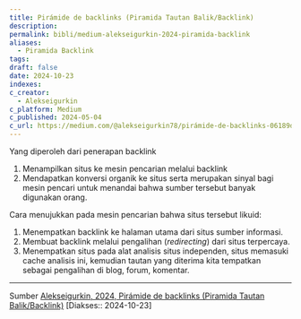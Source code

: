 ```yaml
---
title: Pirámide de backlinks (Piramida Tautan Balik/Backlink)
description: 
permalink: bibli/medium-alekseigurkin-2024-piramida-backlink
aliases:
  - Piramida Backlink
tags: 
draft: false
date: 2024-10-23
indexes: 
c_creator:
  - Alekseigurkin
c_platform: Medium
c_published: 2024-05-04
c_url: https://medium.com/@alekseigurkin78/pirámide-de-backlinks-06189d59e697
---
```

Yang diperoleh dari penerapan backlink
1. Menampilkan situs ke mesin pencarian melalui backlink
2. Mendapatkan konversi organik ke situs serta merupakan sinyal bagi mesin pencari untuk menandai bahwa sumber tersebut banyak digunakan orang.

Cara menujukkan pada mesin pencarian bahwa situs tersebut likuid:
1. Menempatkan backlink ke halaman utama dari situs sumber informasi.
2. Membuat backlink melalui pengalihan (*redirecting*) dari situs terpercaya.
3. Menempatkan situs pada alat analisis situs independen, situs memasuki cache analisis ini, kemudian tautan yang diterima kita tempatkan sebagai pengalihan di blog, forum, komentar.




---
Sumber [Alekseigurkin, 2024, Pirámide de backlinks (Piramida Tautan Balik/Backlink)](https://medium.com/@alekseigurkin78/pirámide-de-backlinks-06189d59e697) [Diakses:: 2024-10-23]